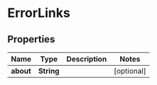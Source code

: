 
# ErrorLinks

## Properties
Name | Type | Description | Notes
------------ | ------------- | ------------- | -------------
**about** | **String** |  |  [optional]



